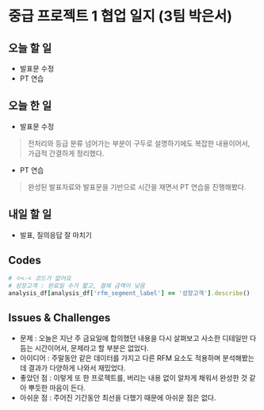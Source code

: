 # 중급 프로젝트 1 협업 일지 (3팀 박은서)

## 오늘 할 일
* 발표문 수정
* PT 연습
## 오늘 한 일
* 발표문 수정
> 전처리와 등급 분류 넘어가는 부분이 구두로 설명하기에도 복잡한 내용이어서, 가급적 간결하게 정리했다. 
* PT 연습
> 완성된 발표자료와 발표문을 기반으로 시간을 재면서 PT 연습을 진행해봤다.
## 내일 할 일
* 발표, 질의응답 잘 마치기
## Codes
```ruby
# ㅇ<-< 코드가 없어요
# 성장고객 : 완료일 수가 짧고, 결제 금액이 낮음
analysis_df[analysis_df['rfm_segment_label'] == '성장고객'].describe()
```
## Issues & Challenges
* 문제 : 오늘은 지난 주 금요일에 합의했던 내용을 다시 살펴보고 사소한 디테일만 다듬는 시간이어서, 문제라고 할 부분은 없었다.
* 아이디어 : 주말동안 같은 데이터를 가지고 다른 RFM 요소도 적용하며 분석해봤는데 결과가 다양하게 나와서 재밌었다.
* 좋았던 점 : 이렇게 또 한 프로젝트를, 버리는 내용 없이 알차게 채워서 완성한 것 같아 뿌듯한 마음이 든다.
* 아쉬운 점 : 주어진 기간동안 최선을 다했기 때문에 아쉬운 점은 없다.
